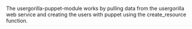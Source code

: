 The usergorilla-puppet-module works by pulling data from the usergorilla
web service and creating the users with puppet using the create_resource function.